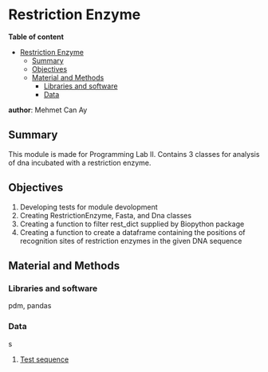 # Restriction Enzyme

**Table of content**
- [Restriction Enzyme](#restriction-enzyme)
  - [Summary](#summary)
  - [Objectives](#objectives)
  - [Material and Methods](#material-and-methods)
    - [Libraries and software](#libraries-and-software)
    - [Data](#data)

**author**: Mehmet Can Ay

## Summary
This module is made for Programming Lab II. Contains 3 classes for analysis of dna incubated with a restriction enzyme.

## Objectives
1. Developing tests for module devolopment
2. Creating RestrictionEnzyme, Fasta, and Dna classes
3. Creating a function to filter rest_dict supplied by Biopython package
4. Creating a function to create a dataframe containing the positions of recognition sites of restriction enzymes in the given DNA sequence

## Material and Methods

### Libraries and software
pdm, pandas

### Data
s
1. [Test sequence](./data/sequence.fasta)